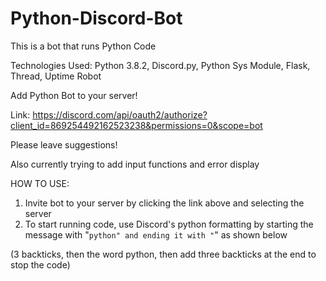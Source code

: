 # Python-Discord-Bot

This is a bot that runs Python Code

Technologies Used:
Python 3.8.2,
Discord.py,
Python Sys Module, 
Flask,
Thread, 
Uptime Robot

Add Python Bot to your server!

Link: https://discord.com/api/oauth2/authorize?client_id=869254492162523238&permissions=0&scope=bot

Please leave suggestions!

Also currently trying to add input functions and error display

HOW TO USE:

1. Invite bot to your server by clicking the link above and selecting the server
2. To start running code, use Discord's python formatting by starting the message with "```python" and ending it with "```" as shown below 

(3 backticks, then the word python, then add three backticks at the end to stop the code)


